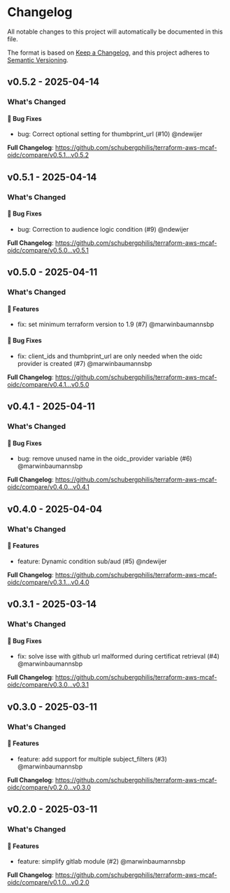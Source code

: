 # Changelog

All notable changes to this project will automatically be documented in this file.

The format is based on [Keep a Changelog](https://keepachangelog.com/en/1.0.0/),
and this project adheres to [Semantic Versioning](https://semver.org/spec/v2.0.0.html).

## v0.5.2 - 2025-04-14

### What's Changed

#### 🐛 Bug Fixes

* bug: Correct optional setting for thumbprint_url (#10) @ndewijer

**Full Changelog**: https://github.com/schubergphilis/terraform-aws-mcaf-oidc/compare/v0.5.1...v0.5.2

## v0.5.1 - 2025-04-14

### What's Changed

#### 🐛 Bug Fixes

* bug: Correction to audience logic condition (#9) @ndewijer

**Full Changelog**: https://github.com/schubergphilis/terraform-aws-mcaf-oidc/compare/v0.5.0...v0.5.1

## v0.5.0 - 2025-04-11

### What's Changed

#### 🚀 Features

* fix: set minimum terraform version to 1.9 (#7) @marwinbaumannsbp

#### 🐛 Bug Fixes

* fix: client_ids and thumbprint_url are only needed when the oidc provider is created (#7) @marwinbaumannsbp

**Full Changelog**: https://github.com/schubergphilis/terraform-aws-mcaf-oidc/compare/v0.4.1...v0.5.0

## v0.4.1 - 2025-04-11

### What's Changed

#### 🐛 Bug Fixes

* bug: remove unused name in the oidc_provider variable (#6) @marwinbaumannsbp

**Full Changelog**: https://github.com/schubergphilis/terraform-aws-mcaf-oidc/compare/v0.4.0...v0.4.1

## v0.4.0 - 2025-04-04

### What's Changed

#### 🚀 Features

* feature: Dynamic condition sub/aud (#5) @ndewijer

**Full Changelog**: https://github.com/schubergphilis/terraform-aws-mcaf-oidc/compare/v0.3.1...v0.4.0

## v0.3.1 - 2025-03-14

### What's Changed

#### 🐛 Bug Fixes

* fix: solve isse with github url malformed during certificat retrieval (#4) @marwinbaumannsbp

**Full Changelog**: https://github.com/schubergphilis/terraform-aws-mcaf-oidc/compare/v0.3.0...v0.3.1

## v0.3.0 - 2025-03-11

### What's Changed

#### 🚀 Features

* feature: add support for multiple subject_filters (#3) @marwinbaumannsbp

**Full Changelog**: https://github.com/schubergphilis/terraform-aws-mcaf-oidc/compare/v0.2.0...v0.3.0

## v0.2.0 - 2025-03-11

### What's Changed

#### 🚀 Features

* feature: simplify gitlab module (#2) @marwinbaumannsbp

**Full Changelog**: https://github.com/schubergphilis/terraform-aws-mcaf-oidc/compare/v0.1.0...v0.2.0

